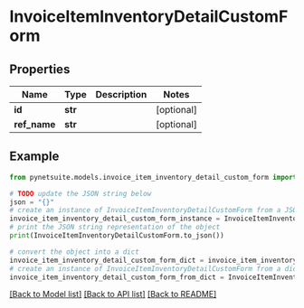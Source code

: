 # InvoiceItemInventoryDetailCustomForm


## Properties

Name | Type | Description | Notes
------------ | ------------- | ------------- | -------------
**id** | **str** |  | [optional] 
**ref_name** | **str** |  | [optional] 

## Example

```python
from pynetsuite.models.invoice_item_inventory_detail_custom_form import InvoiceItemInventoryDetailCustomForm

# TODO update the JSON string below
json = "{}"
# create an instance of InvoiceItemInventoryDetailCustomForm from a JSON string
invoice_item_inventory_detail_custom_form_instance = InvoiceItemInventoryDetailCustomForm.from_json(json)
# print the JSON string representation of the object
print(InvoiceItemInventoryDetailCustomForm.to_json())

# convert the object into a dict
invoice_item_inventory_detail_custom_form_dict = invoice_item_inventory_detail_custom_form_instance.to_dict()
# create an instance of InvoiceItemInventoryDetailCustomForm from a dict
invoice_item_inventory_detail_custom_form_from_dict = InvoiceItemInventoryDetailCustomForm.from_dict(invoice_item_inventory_detail_custom_form_dict)
```
[[Back to Model list]](../README.md#documentation-for-models) [[Back to API list]](../README.md#documentation-for-api-endpoints) [[Back to README]](../README.md)


